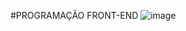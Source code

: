 #PROGRAMAÇÃO FRONT-END
![image](https://github.com/guesserjuli4/front-end/assets/159532759/a0113304-54eb-45c0-9dd0-2127f6ab8027)

